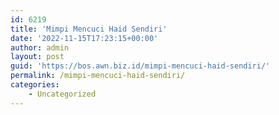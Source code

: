 ```yaml
---
id: 6219
title: 'Mimpi Mencuci Haid Sendiri'
date: '2022-11-15T17:23:15+00:00'
author: admin
layout: post
guid: 'https://bos.awn.biz.id/mimpi-mencuci-haid-sendiri/'
permalink: /mimpi-mencuci-haid-sendiri/
categories:
    - Uncategorized
---
```



